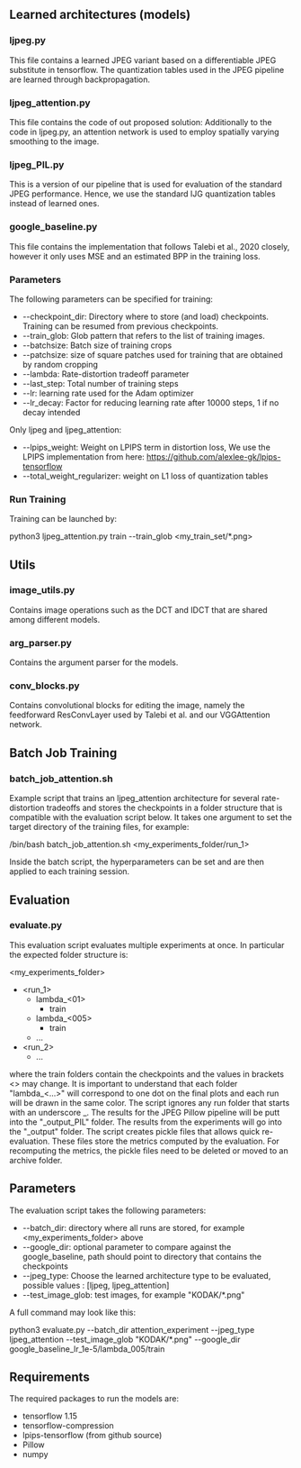 ## Learned architectures (models)
### ljpeg.py
This file contains a learned JPEG variant based on a differentiable JPEG substitute in tensorflow. The quantization tables used in the JPEG pipeline are learned through backpropagation.
### ljpeg_attention.py
This file contains the code of out proposed solution: Additionally to the code in ljpeg.py, an attention network is used to employ spatially varying smoothing to the image.
### ljpeg_PIL.py
This is a version of our pipeline that is used for evaluation of the standard JPEG performance. Hence, we use the standard IJG quantization tables instead of learned ones.

### google_baseline.py
This file contains the implementation that follows Talebi et al., 2020 closely, however it only uses MSE and an estimated BPP in the training loss.

### Parameters
The following parameters can be specified for training:
- --checkpoint_dir: Directory where to store (and load) checkpoints. Training can be resumed from previous checkpoints.
- --train_glob: Glob pattern that refers to the list of training images.
- --batchsize: Batch size of training crops
- --patchsize: size of square patches used for training that are obtained by random cropping
- --lambda: Rate-distortion tradeoff parameter
- --last_step: Total number of training steps
- --lr: learning rate used for the Adam optimizer
- --lr_decay: Factor for reducing learning rate after 10000 steps, 1 if no decay intended

Only ljpeg and ljpeg_attention:
- --lpips_weight: Weight on LPIPS term in distortion loss, We use the LPIPS implementation from here: https://github.com/alexlee-gk/lpips-tensorflow
- --total_weight_regularizer: weight on L1 loss of quantization tables

### Run Training

Training can be launched by:

python3 ljpeg_attention.py train --train_glob \<my_train_set/\*.png\>

## Utils
### image_utils.py
Contains image operations such as the DCT and IDCT that are shared among different models.

### arg_parser.py
Contains the argument parser for the models.

### conv_blocks.py
Contains convolutional blocks for editing the image, namely the feedforward ResConvLayer used by Talebi et al. and our VGGAttention network.

## Batch Job Training
### batch_job_attention.sh
Example script that trains an ljpeg_attention architecture for several rate-distortion tradeoffs and stores the checkpoints in a folder structure that is compatible with the evaluation script below. It takes one argument to set the target directory of the training files, for example:

/bin/bash  batch_job_attention.sh \<my_experiments_folder/run_1\>

Inside the batch script, the hyperparameters can be set and are then applied to each training session.

## Evaluation
### evaluate.py
This evaluation script evaluates multiple experiments at once. In particular the expected folder structure is:

\<my_experiments_folder\>
* \<run_1\>
  * lambda_\<01\>
    * train
  * lambda_\<005\>
    * train
  * ...
* \<run_2\>
  * ...

where the train folders contain the checkpoints and the values in brackets \<> may change.
It is important to understand that each folder "lambda_\<...\>" will correspond to one dot on the final plots and each run will be drawn in the same color. The script ignores any run folder that starts with an underscore \_. The results for the JPEG Pillow pipeline will be putt into the "\_output\_PIL" folder. The results from the experiments will go into the "\_output" folder. The script creates pickle files that allows quick re-evaluation. These files store the metrics computed by the evaluation. For recomputing the metrics, the pickle files need to be deleted or moved to an archive folder.

## Parameters
The evaluation script takes the following parameters:
* --batch_dir: directory where all runs are stored, for example \<my_experiments_folder\> above
* --google_dir: optional parameter to compare against the google_baseline, path should point to directory that contains the checkpoints
* --jpeg_type: Choose the learned architecture type to be evaluated, possible values : [ljpeg, ljpeg_attention]
* --test_image_glob: test images, for example "KODAK/*.png"

A full command may look like this:

python3 evaluate.py --batch_dir attention_experiment --jpeg_type ljpeg_attention --test_image_glob "KODAK/*.png" --google_dir google_baseline_lr_1e-5/lambda_005/train

## Requirements

The required packages to run the models are:
* tensorflow 1.15
* tensorflow-compression
* lpips-tensorflow (from github source)
* Pillow
* numpy


